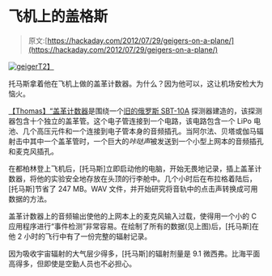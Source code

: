 # 飞机上的盖格斯

> 原文:[https://hackaday.com/2012/07/29/geigers-on-a-plane/](https://hackaday.com/2012/07/29/geigers-on-a-plane/)

[![](../Images/9d1530ba272f9ee0ef97140c7c9c7999.png "geiger")T2】](http://hackaday.com/wp-content/uploads/2012/07/geiger.png)

托马斯拿着他在飞机上做的盖革计数器。为什么？因为他可以，这让机场安检大为恼火。

[【Thomas】“盖革计数器](http://shaddack.twibright.com/projects/hw_PancakeGeiger/)是围绕一个[旧的俄罗斯 SBT-10A](http://www.pocketmagic.net/?p=2498) 探测器建造的，该探测器包含十个独立的盖革管。这个电子管连接到一个电路，该电路包含一个 LiPo 电池、几个高压元件和一个连接到电子管本身的音频插孔。当阿尔法、贝塔或伽马辐射击中其中一个盖革管时，一个巨大的*咔哒声*被发送到一个小型上网本的音频插孔和麦克风插孔。

在都柏林登上飞机后，[托马斯]立即启动他的电脑，开始无畏地记录，插上盖革计数器，将他的实验安全地存放在头顶的行李舱中。几个小时后在布拉格着陆后，[托马斯]节省了 247 MB。WAV 文件，并开始研究将音轨中的点击声转换成可用数据的方法。

盖革计数器上的音频输出使他的上网本上的麦克风输入过载，使得用一个小的 C 应用程序进行“事件检测”非常容易。在绘制了所有的数据(见上图)后，[托马斯]在他 2 小时的飞行中有了一份完整的辐射记录。

因为吸收宇宙辐射的大气层少得多，[托马斯]的辐射剂量是 9.1 微西弗。比海平面高得多，但即使是空勤人员也不必担心。